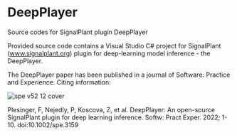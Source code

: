 # DeepPlayer
Source codes for SignalPlant plugin DeepPlayer

Provided source code contains a Visual Studio C# project for SignalPlant (www.signalplant.org) plugin for deep-learning model inference - the DeepPlayer. 

The DeepPlayer paper has been published in a journal of Software: Practice and Experience. Citing information:

![spe v52 12 cover](https://user-images.githubusercontent.com/28691509/204518380-8767aecf-925c-43f1-b415-072cb84ef63a.jpg)

Plesinger, F, Nejedly, P, Koscova, Z, et al. DeepPlayer: An open-source SignalPlant plugin for deep learning inference. Softw: Pract Exper. 2022; 1- 10. doi:10.1002/spe.3159

